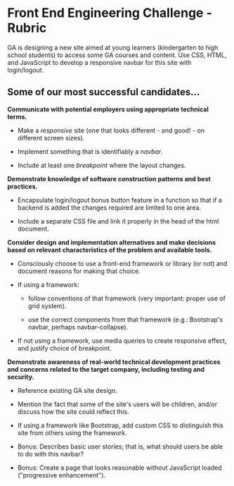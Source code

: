 # Front End Engineering Challenge - Rubric

GA is designing a new site aimed at young learners (kindergarten to high school students) to access some GA courses and content. Use CSS, HTML, and JavaScript to develop a responsive navbar for this site with login/logout.


## Some of our most successful candidates...

**Communicate with potential employers using appropriate technical terms.**   

  - Make a *responsive* site (one that looks different - and good! - on different screen sizes). 
  
  - Implement something that is identifiably a *navbar*. 
  
  - Include at least one *breakpoint* where the layout changes.


**Demonstrate knowledge of software construction patterns and best practices.**


  - Encapsulate login/logout bonus button feature in a function so that if a backend is added the changes required are limited to one area.

  - Include a separate CSS file and link it properly in the head of the html document. 
  



**Consider design and implementation alternatives and make decisions based on relevant characteristics of the problem and available tools.**


  - Consciously choose to use a front-end framework or library (or not) and document reasons for making that choice.   

  - If using a framework:  

    - follow conventions of that framework (very important: proper use of grid system).  
    
    - use the correct components from that framework (e.g.: Bootstrap's navbar, perhaps navbar-collapse).  

  - If not using a framework, use media queries to create responsive effect, and justify choice of breakpoint.   



**Demonstrate awareness of real-world technical development practices and concerns related to the target company, including testing and security.**  

  - Reference existing GA site design.  

  - Mention the fact that some of the site's users will be children, and/or discuss how the site could reflect this.
  
  - If using a framework like Bootstrap, add custom CSS to distinguish this site from others using the framework.   
  
  - Bonus: Describes basic user stories; that is, what should users be able to do with this navbar?  
  
  - Bonus: Create a page that looks reasonable without JavaScript loaded ("progressive enhancement").
